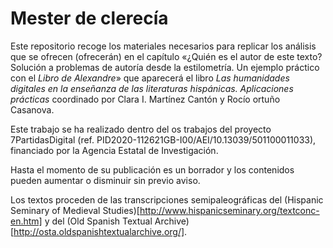 # Mester de clerecía
Este repositorio recoge los materiales necesarios para replicar los análisis que se ofrecen (ofrecerán) en el capítulo «¿Quién es el autor de este texto? Solución a problemas de autoría desde la estilometría. Un ejemplo práctico con el _Libro de
Alexandre_» que aparecerá el libro _Las humanidades digitales en la enseñanza de las literaturas hispánicas. Aplicaciones prácticas_ coordinado por Clara I. Martínez Cantón y Rocío ortuño Casanova.

Este trabajo se ha realizado dentro del os trabajos del proyecto 7PartidasDigital (ref. PID2020-112621GB-I00/AEI/10.13039/501100011033), financiado por la Agencia Estatal de Investigación.

Hasta el momento de su publicación es un borrador y los contenidos pueden aumentar o disminuir sin previo aviso.

Los textos proceden de las transcripciones semipaleográficas del (Hispanic Seminary of Medieval Studies)[http://www.hispanicseminary.org/textconc-en.htm] y del (Old Spanish Textual Archive)[http://osta.oldspanishtextualarchive.org/].


